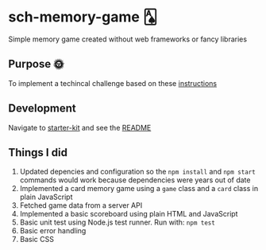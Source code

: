 # sch-memory-game 🂡

Simple memory game created without web frameworks or fancy libraries

## Purpose 🌞

To implement a techincal challenge based on these [instructions](instructions.md)

## Development

Navigate to [starter-kit](starter-kit/) and see the [README](starter-kit/README.md)

## Things I did

1. Updated depencies and configuration so the `npm install` and `npm start` commands would work because dependencies were years out of date
1. Implemented a card memory game using a `game` class and a `card` class in plain JavaScript
1. Fetched game data from a server API
1. Implemented a basic scoreboard using plain HTML and JavaScript
1. Basic unit test using Node.js test runner. Run with: `npm test`
1. Basic error handling
1. Basic CSS

